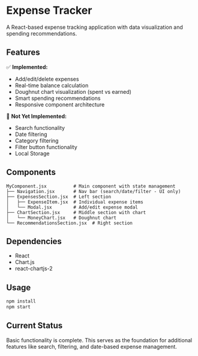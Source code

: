 # Expense Tracker

A React-based expense tracking application with data visualization and spending recommendations.

## Features

✅ **Implemented:**
- Add/edit/delete expenses
- Real-time balance calculation
- Doughnut chart visualization (spent vs earned)
- Smart spending recommendations
- Responsive component architecture

🚧 **Not Yet Implemented:**
- Search functionality
- Date filtering
- Category filtering
- Filter button functionality
- Local Storage

## Components

```
MyComponent.jsx          # Main component with state management
├── Navigation.jsx       # Nav bar (search/date/filter - UI only)
├── ExpensesSection.jsx  # Left section
│   ├── ExpenseItem.jsx  # Individual expense items
│   └── Modal.jsx        # Add/edit expense modal
├── ChartSection.jsx     # Middle section with chart
│   └── MoneyChart.jsx   # Doughnut chart
└── RecommendationsSection.jsx  # Right section
```

## Dependencies

- React
- Chart.js
- react-chartjs-2

## Usage

```bash
npm install
npm start
```

## Current Status

Basic functionality is complete. This serves as the foundation for additional features like search, filtering, and date-based expense management.